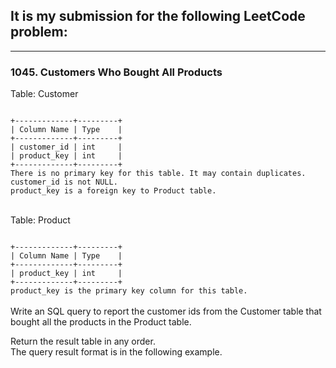 ## It is my submission for the following LeetCode problem:

---

### 1045. Customers Who Bought All Products

Table: Customer

<code>
+-------------+---------+
| Column Name | Type    |
+-------------+---------+
| customer_id | int     |
| product_key | int     |
+-------------+---------+
There is no primary key for this table. It may contain duplicates. customer_id is not NULL.
product_key is a foreign key to Product table.
</code>
<br>

Table: Product

<code>
+-------------+---------+
| Column Name | Type    |
+-------------+---------+
| product_key | int     |
+-------------+---------+
product_key is the primary key column for this table.
</code>
<br>
Write an SQL query to report the customer ids from the Customer table that bought all the products in the Product table.

Return the result table in any order.
<br>
The query result format is in the following example.
